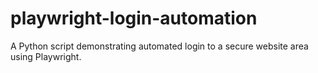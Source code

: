 # playwright-login-automation
A Python script demonstrating automated login to a secure website area using Playwright.
